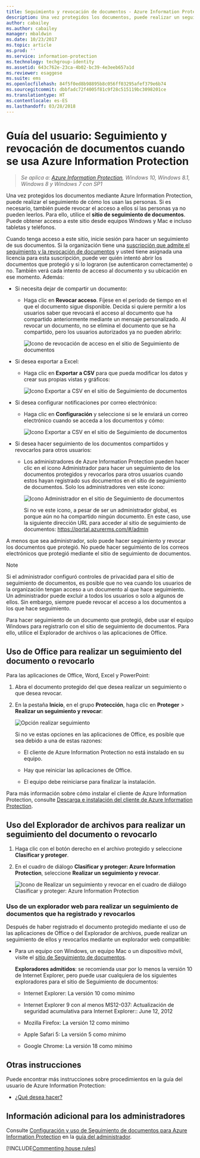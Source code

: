 ```yaml
---
title: Seguimiento y revocación de documentos - Azure Information Protection
description: Una vez protegidos los documentos, puede realizar un seguimiento de como los usan las personas. Si es necesario, también puede revocar el acceso a estos documentos si las personas ya no pueden leerlos.
author: cabailey
ms.author: cabailey
manager: mbaldwin
ms.date: 10/23/2017
ms.topic: article
ms.prod: ''
ms.service: information-protection
ms.technology: techgroup-identity
ms.assetid: 643c762e-23ca-4b02-bc39-4e3eeb657a1d
ms.reviewer: esaggese
ms.suite: ems
ms.openlocfilehash: 84f5f0ed8b98895b8c056ff03295afef379e6b74
ms.sourcegitcommit: dbbfadc72f4005f81c9f28c515119bc3098201ce
ms.translationtype: HT
ms.contentlocale: es-ES
ms.lasthandoff: 03/28/2018
---
```

# <a name="user-guide-track-and-revoke-your-documents-when-you-use-azure-information-protection"></a>Guía del usuario: Seguimiento y revocación de documentos cuando se usa Azure Information Protection

>*Se aplica a: [Azure Information Protection](https://azure.microsoft.com/pricing/details/information-protection), Windows 10, Windows 8.1, Windows 8 y Windows 7 con SP1*

Una vez protegidos los documentos mediante Azure Information Protection, puede realizar el seguimiento de cómo los usan las personas. Si es necesario, también puede revocar el acceso a ellos si las personas ya no pueden leerlos. Para ello, utilice el **sitio de seguimiento de documentos**. Puede obtener acceso a este sitio desde equipos Windows y Mac e incluso tabletas y teléfonos.

Cuando tenga acceso a este sitio, inicie sesión para hacer un seguimiento de sus documentos. Si la organización tiene una [suscripción que admite el seguimiento y la revocación de documentos](https://www.microsoft.com/cloud-platform/azure-information-protection-features) y usted tiene asignada una licencia para esta suscripción, puede ver quién intentó abrir los documentos que protegió y si lo lograron (se autenticaron correctamente) o no. También verá cada intento de acceso al documento y su ubicación en ese momento. Además:

- Si necesita dejar de compartir un documento: 
    
    - Haga clic en **Revocar acceso**. Fíjese en el período de tiempo en el que el documento sigue disponible. Decida si quiere permitir a los usuarios saber que revocará el acceso al documento que ha compartido anteriormente mediante un mensaje personalizado. Al revocar un documento, no se elimina el documento que se ha compartido, pero los usuarios autorizados ya no pueden abrirlo:
        
        ![Icono de revocación de acceso en el sitio de Seguimiento de documentos](../media/tracking-site-revoke-access-icon.png)
        
- Si desea exportar a Excel: 
    
    - Haga clic en **Exportar a CSV** para que pueda modificar los datos y crear sus propias vistas y gráficos:
         
        ![Icono Exportar a CSV en el sitio de Seguimiento de documentos](../media/tracking-site-export-icon.png)
         
- Si desea configurar notificaciones por correo electrónico: 
     
    - Haga clic en **Configuración** y seleccione si se le enviará un correo electrónico cuando se acceda a los documentos y cómo:
        
        ![Icono Exportar a CSV en el sitio de Seguimiento de documentos](../media/tracking-site-settings-email.png)

- Si desea hacer seguimiento de los documentos compartidos y revocarlos para otros usuarios:
    
    - Los administradores de Azure Information Protection pueden hacer clic en el icono Administrador para hacer un seguimiento de los documentos protegidos y revocarlos para otros usuarios cuando estos hayan registrado sus documentos en el sitio de seguimiento de documentos. Solo los administradores ven este icono:
        
        ![Icono Administrador en el sitio de Seguimiento de documentos](../media/tracking-site-admin-icon.png)
        
        Si no ve este icono, a pesar de ser un administrador global, es porque aún no ha compartido ningún documento. En este caso, use la siguiente dirección URL para acceder al sitio de seguimiento de documentos: https://portal.azurerms.com/#/admin

A menos que sea administrador, solo puede hacer seguimiento y revocar los documentos que protegió. No puede hacer seguimiento de los correos electrónicos que protegió mediante el sitio de seguimiento de documentos.

> [!NOTE] 
> Si el administrador configuró controles de privacidad para el sitio de seguimiento de documentos, es posible que no vea cuando los usuarios de la organización tengan acceso a un documento al que hace seguimiento. Un administrador puede excluir a todos los usuarios o solo a algunos de ellos. Sin embargo, siempre puede revocar el acceso a los documentos a los que hace seguimiento.

Para hacer seguimiento de un documento que protegió, debe usar el equipo Windows para registrarlo con el sitio de seguimiento de documentos. Para ello, utilice el Explorador de archivos o las aplicaciones de Office.

## <a name="using-office-to-track-or-revoke-the-document"></a>Uso de Office para realizar un seguimiento del documento o revocarlo

Para las aplicaciones de Office, Word, Excel y PowerPoint: 

1. Abra el documento protegido del que desea realizar un seguimiento o que desea revocar.

2. En la pestaña **Inicio**, en el grupo **Protección**, haga clic en **Proteger** > **Realizar un seguimiento y revocar**:

    ![Opción realizar seguimiento](../media/track-usage-callout.png)
    
    Si no ve estas opciones en las aplicaciones de Office, es posible que sea debido a una de estas razones:
    
    - El cliente de Azure Information Protection no está instalado en su equipo.
    
    - Hay que reiniciar las aplicaciones de Office.
    
    - El equipo debe reiniciarse para finalizar la instalación.
    
Para más información sobre cómo instalar el cliente de Azure Information Protection, consulte [Descarga e instalación del cliente de Azure Information Protection](install-client-app.md).

## <a name="using-file-explorer-to-track-or-revoke-the-document"></a>Uso del Explorador de archivos para realizar un seguimiento del documento o revocarlo

1. Haga clic con el botón derecho en el archivo protegido y seleccione **Clasificar y proteger**.

2. En el cuadro de diálogo **Clasificar y proteger: Azure Information Protection**, seleccione **Realizar un seguimiento y revocar**.

    ![Icono de Realizar un seguimiento y revocar en el cuadro de diálogo Clasificar y proteger: Azure Information Protection](../media/track-and-revoke.png)


### <a name="using-a-web-browser-to-track-and-revoke-documents-that-you-have-registered"></a>Uso de un explorador web para realizar un seguimiento de documentos que ha registrado y revocarlos

Después de haber registrado el documento protegido mediante el uso de las aplicaciones de Office o del Explorador de archivos, puede realizar un seguimiento de ellos y revocarlos mediante un explorador web compatible:

- Para un equipo con Windows, un equipo Mac o un dispositivo móvil, visite el [sitio de Seguimiento de documentos](https://go.microsoft.com/fwlink/?LinkId=529562).

    **Exploradores admitidos**: se recomienda usar por lo menos la versión 10 de Internet Explorer, pero puede usar cualquiera de los siguientes exploradores para el sitio de Seguimiento de documentos:

    - Internet Explorer: La versión 10 como mínimo

    - Internet Explorer 9 con al menos MS12-037: Actualización de seguridad acumulativa para Internet Explorer:: June 12, 2012

    - Mozilla Firefox: La versión 12 como mínimo

    - Apple Safari 5: La versión 5 como mínimo

    - Google Chrome: La versión 18 como mínimo


## <a name="other-instructions"></a>Otras instrucciones
Puede encontrar más instrucciones sobre procedimientos en la guía del usuario de Azure Information Protection:

- [¿Qué desea hacer?](client-user-guide.md#what-do-you-want-to-do)

## <a name="additional-information-for-administrators"></a>Información adicional para los administradores    
Consulte [Configuración y uso de Seguimiento de documentos para Azure Information Protection](client-admin-guide-document-tracking.md) en la [guía del administrador](client-admin-guide.md).

[!INCLUDE[Commenting house rules](../includes/houserules.md)]